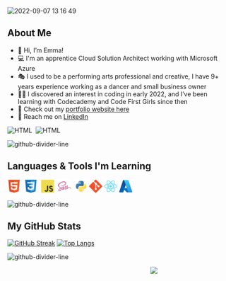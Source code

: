 ![2022-09-07 13 16 49](https://user-images.githubusercontent.com/104512014/188877940-043a216a-debc-46a8-ae28-61240158726e.jpg)


## About Me ##

- 👋 Hi, I’m Emma!
- 💻 I'm an apprentice Cloud Solution Architect working with Microsoft Azure
- 🎭 I used to be a performing arts professional and creative, I have 9+ years experience working as a dancer and small business owner
- 👩‍💻 I discovered an interest in coding in early 2022, and I’ve been learning with Codecademy and Code First Girls since then
- 🔗 Check out my [portfolio website here](https://emmaclarem.netlify.app/)
- 📧 Reach me on [LinkedIn](www.linkedin.com/in/emma-c-miller/)

<div>
  <img src="https://user-images.githubusercontent.com/104512014/206425794-1e7bfd5b-9682-444f-b075-1fc236c6d1cb.png" title="Microsoft Certified Azure Fundamentals" alt="HTML" width="100" height="100"/>&nbsp;
  <img src="https://user-images.githubusercontent.com/104512014/206425600-94e4b2ed-31a8-4162-a9f5-e508bb3f4820.png" title="Accessibility in Action Badge" alt="HTML" width="100" height="100"/>&nbsp;
 </div>

![github-divider-line](https://user-images.githubusercontent.com/104512014/173450695-e34b53b4-67aa-4cc7-a5b7-1aeca97fc90b.png)

## Languages & Tools I'm Learning ##
<div>
  <img src="https://github.com/devicons/devicon/blob/master/icons/html5/html5-original.svg" title="HTML5" alt="HTML" width="30" height="30"/>&nbsp;
  <img src="https://github.com/devicons/devicon/blob/master/icons/css3/css3-original.svg" title="CSS3" alt="CSS" width="30" height="30"/>&nbsp;
  <img src="https://github.com/devicons/devicon/blob/master/icons/javascript/javascript-original.svg" title="JavaScript" alt="JavaScript" width="30" height="30"/>&nbsp;
  <img src="https://github.com/devicons/devicon/blob/master/icons/sass/sass-original.svg" title="Sass" alt="Sass" width="30" height="30"/>&nbsp;
  <img src="https://github.com/devicons/devicon/blob/master/icons/python/python-original.svg" title="Python" **alt="Python" width="30" height="30"/>
  <img src="https://github.com/devicons/devicon/blob/master/icons/git/git-original.svg" title="Git" **alt="Git" width="30" height="30"/>
  <img src="https://github.com/devicons/devicon/blob/master/icons/react/react-original.svg" title="React" **alt="React" width="30" height="30"/>
  <img src="https://github.com/devicons/devicon/blob/master/icons/azure/azure-original.svg" title="Azure" **alt="Azure" width="30" height="30"/>
</div>

![github-divider-line](https://user-images.githubusercontent.com/104512014/173450695-e34b53b4-67aa-4cc7-a5b7-1aeca97fc90b.png)

## My GitHub Stats ##
[![GitHub Streak](http://github-readme-streak-stats.herokuapp.com?user=emmaclarem&theme=nightowl&date_format=j%20M%5B%20Y%5D)](https://git.io/streak-stats)
[![Top Langs](https://github-readme-stats.vercel.app/api/top-langs/?username=emmaclarem&layout=compact&theme=nightowl)](https://github.com/anuraghazra/github-readme-stats)

![github-divider-line](https://user-images.githubusercontent.com/104512014/173450695-e34b53b4-67aa-4cc7-a5b7-1aeca97fc90b.png)


<img src="https://user-images.githubusercontent.com/104512014/188880139-57550f6e-3ccb-4b5f-a894-fbaad61e1462.png" width="180px" align="right">

